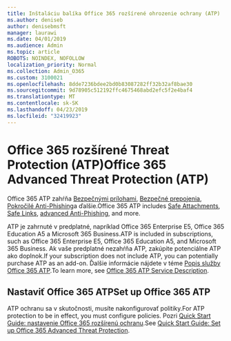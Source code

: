 ```yaml
---
title: Inštaláciu balíka Office 365 rozšírené ohrozenie ochrany (ATP)
ms.author: deniseb
author: denisebmsft
manager: laurawi
ms.date: 04/01/2019
ms.audience: Admin
ms.topic: article
ROBOTS: NOINDEX, NOFOLLOW
localization_priority: Normal
ms.collection: Admin_O365
ms.custom: 3100021
ms.openlocfilehash: 8dde7236bdee2bd0b83087282ff32b32af8bae30
ms.sourcegitcommit: 9d78905c512192ffc4675468abd2efc5f2e4baf4
ms.translationtype: MT
ms.contentlocale: sk-SK
ms.lasthandoff: 04/23/2019
ms.locfileid: "32419923"
---
```

# <a name="office-365-advanced-threat-protection-atp"></a><span data-ttu-id="737da-102">Office 365 rozšírené Threat Protection (ATP)</span><span class="sxs-lookup"><span data-stu-id="737da-102">Office 365 Advanced Threat Protection (ATP)</span></span>

<span data-ttu-id="737da-103">Office 365 ATP zahŕňa [Bezpečnými prílohami](https://docs.microsoft.com/office365/securitycompliance/atp-safe-attachments), [Bezpečné prepojenia](https://docs.microsoft.com/office365/securitycompliance/atp-safe-links), [Pokročilé Anti-Phishing](https://docs.microsoft.com/office365/securitycompliance/atp-anti-phishing)a ďalšie.</span><span class="sxs-lookup"><span data-stu-id="737da-103">Office 365 ATP includes [Safe Attachments](https://docs.microsoft.com/office365/securitycompliance/atp-safe-attachments), [Safe Links](https://docs.microsoft.com/office365/securitycompliance/atp-safe-links), [advanced Anti-Phishing](https://docs.microsoft.com/office365/securitycompliance/atp-anti-phishing), and more.</span></span> 

<span data-ttu-id="737da-104">ATP je zahrnuté v predplatné, napríklad Office 365 Enterprise E5, Office 365 Education A5 a Microsoft 365 Business.</span><span class="sxs-lookup"><span data-stu-id="737da-104">ATP is included in subscriptions, such as Office 365 Enterprise E5, Office 365 Education A5, and Microsoft 365 Business.</span></span> <span data-ttu-id="737da-105">Ak vaše predplatné nezahŕňa ATP, zakúpite potenciálne ATP ako doplnok.</span><span class="sxs-lookup"><span data-stu-id="737da-105">If your subscription does not include ATP, you can potentially purchase ATP as an add-on.</span></span> <span data-ttu-id="737da-106">Ďalšie informácie nájdete v téme [Popis služby Office 365 ATP](https://docs.microsoft.com/office365/servicedescriptions/office-365-advanced-threat-protection-service-description).</span><span class="sxs-lookup"><span data-stu-id="737da-106">To learn more, see [Office 365 ATP Service Description](https://docs.microsoft.com/office365/servicedescriptions/office-365-advanced-threat-protection-service-description).</span></span>

## <a name="set-up-office-365-atp"></a><span data-ttu-id="737da-107">Nastaviť Office 365 ATP</span><span class="sxs-lookup"><span data-stu-id="737da-107">Set up Office 365 ATP</span></span>

<span data-ttu-id="737da-108">ATP ochranu sa v skutočnosti, musíte nakonfigurovať politiky.</span><span class="sxs-lookup"><span data-stu-id="737da-108">For ATP protection to be in effect, you must configure policies.</span></span> <span data-ttu-id="737da-109">Pozri [Quick Start Guide: nastavenie Office 365 rozšírenú ochranu](https://docs.microsoft.com/office365/securitycompliance/checklist-atp-setup).</span><span class="sxs-lookup"><span data-stu-id="737da-109">See [Quick Start Guide: Set up Office 365 Advanced Threat Protection](https://docs.microsoft.com/office365/securitycompliance/checklist-atp-setup).</span></span>

